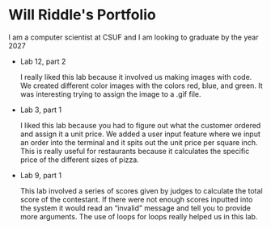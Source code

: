 # Will Riddle's Portfolio 

I am a computer scientist at CSUF and I am looking to graduate by the year 2027

* Lab 12, part 2

   I really liked this lab because it involved us making images with code. We created different color images with the colors red, blue, and green. It was interesting trying to assign the image to a .gif file.

* Lab 3, part 1

  I liked this lab because you had to figure out what the customer ordered and assign it a unit price. We added a user input feature where we input an order into the terminal and it spits out the unit price per square inch. This is really useful for restaurants because it calculates the specific price of the different sizes of pizza.

* Lab 9, part 1

   This lab involved a series of scores given by judges to calculate the total score of the contestant. If there were not enough scores inputted into the system it would read an “invalid” message and tell you to provide more arguments. The use of loops for loops really helped us in this lab. 

